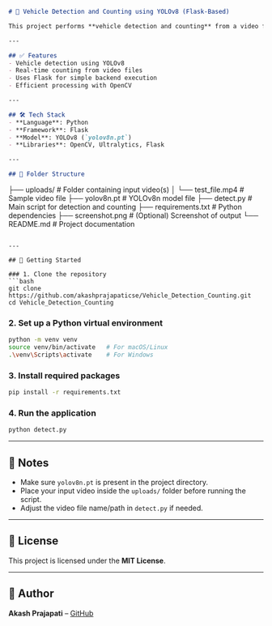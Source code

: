 ```markdown
# 🚗 Vehicle Detection and Counting using YOLOv8 (Flask-Based)

This project performs **vehicle detection and counting** from a video file using **YOLOv8** and **Flask**. It uses OpenCV to read frames, perform object detection with YOLOv8, and count detected vehicles in real-time. The detection results are visualized with bounding boxes.

---

## ✅ Features
- Vehicle detection using YOLOv8
- Real-time counting from video files
- Uses Flask for simple backend execution
- Efficient processing with OpenCV

---

## 🛠 Tech Stack
- **Language**: Python  
- **Framework**: Flask  
- **Model**: YOLOv8 (`yolov8n.pt`)  
- **Libraries**: OpenCV, Ultralytics, Flask

---

## 📁 Folder Structure
```
├── uploads/               # Folder containing input video(s)
│   └── test_file.mp4      # Sample video file
├── yolov8n.pt             # YOLOv8n model file
├── detect.py              # Main script for detection and counting
├── requirements.txt       # Python dependencies
├── screenshot.png         # (Optional) Screenshot of output
└── README.md              # Project documentation
```

---

## 🚀 Getting Started

### 1. Clone the repository
```bash
git clone https://github.com/akashprajapaticse/Vehicle_Detection_Counting.git
cd Vehicle_Detection_Counting
```

### 2. Set up a Python virtual environment
```bash
python -m venv venv
source venv/bin/activate   # For macOS/Linux
.\venv\Scripts\activate    # For Windows
```

### 3. Install required packages
```bash
pip install -r requirements.txt
```

### 4. Run the application
```bash
python detect.py
```

---

## 📝 Notes
- Make sure `yolov8n.pt` is present in the project directory.
- Place your input video inside the `uploads/` folder before running the script.
- Adjust the video file name/path in `detect.py` if needed.

---

## 📜 License
This project is licensed under the **MIT License**.

---

## 🙌 Author
**Akash Prajapati** – [GitHub](https://github.com/akashprajapaticse)
```